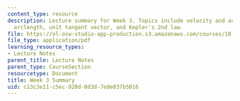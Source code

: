 ```yaml
---
content_type: resource
description: Lecture summary for Week 3. Topics include velocity and acceleration,
  arclength, unit tangent vector, and Kepler's 2nd law.
file: https://ol-ocw-studio-app-production.s3.amazonaws.com/courses/18-02-multivariable-calculus-fall-2007/c13c3e11c5ec920d0d3d7ede037b5016_lec_week3.pdf
file_type: application/pdf
learning_resource_types:
- Lecture Notes
parent_title: Lecture Notes
parent_type: CourseSection
resourcetype: Document
title: Week 3 Summary
uid: c13c3e11-c5ec-920d-0d3d-7ede037b5016
---
```

